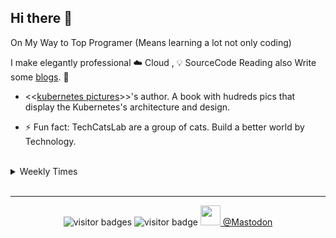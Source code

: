 ## Hi there 👋
On My Way to Top Programer (Means learning a lot not only coding)

I make elegantly professional ☁️ Cloud , 💡 SourceCode Reading also Write some [blogs](https://yuque.com/abser). 🌈

- <<[kubernetes pictures](https://i.cloudnative.to/kubernetes/v/kubernetes-picture-book-v1.0/)>>'s author. A book with hudreds pics that display the Kubernetes's architecture and design.

- ⚡ Fun fact: TechCatsLab are a group of cats. Build a better world by Technology.


<br>



<details> 
<summary>Weekly Times</summary> 
  
 ![abserari's github stats](https://github-readme-stats.vercel.app/api?username=abserari&show_icons=true&theme=radical)

</details> 
<br>
<hr>

<p  align="center">
<img src="https://visitor-badge.laobi.icu/badge?page_id=abserari" alt="visitor badges"/>
<img src="https://komarev.com/ghpvc/?username=abserari&label=Visitors" alt="visitor badge"/> 
<a href="https://www.foreverblog.cn/go.html" target="_blank" > <img src="https://img.foreverblog.cn/wormhole_1.gif" alt="" style="width:auto;height:32px;" title="穿梭虫洞-随机访问十年之约友链博客"> </a>
    <a rel="me" href="https://mast.dragon-fly.club/@abser">@Mastodon</a>

</p>
